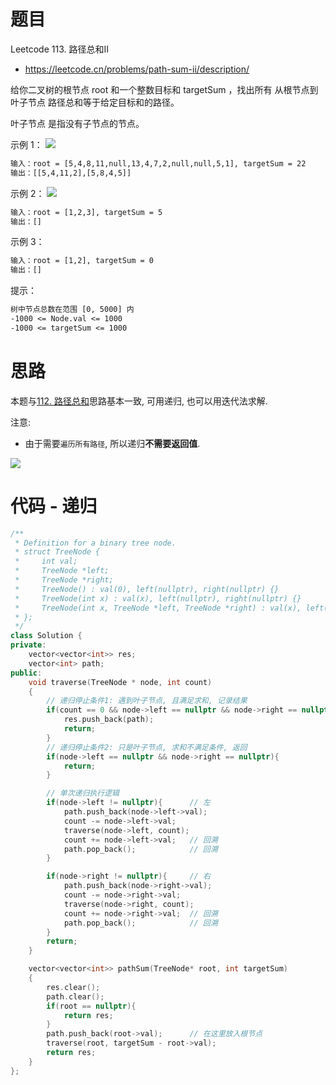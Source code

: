 # 题目
Leetcode 113. 路径总和II
- https://leetcode.cn/problems/path-sum-ii/description/

给你二叉树的根节点 root 和一个整数目标和 targetSum ，找出所有 从根节点到叶子节点 路径总和等于给定目标和的路径。

叶子节点 是指没有子节点的节点。

示例 1：
![](https://assets.leetcode.com/uploads/2021/01/18/pathsumii1.jpg)
```txt
输入：root = [5,4,8,11,null,13,4,7,2,null,null,5,1], targetSum = 22
输出：[[5,4,11,2],[5,8,4,5]]
```

示例 2：
![](https://assets.leetcode.com/uploads/2021/01/18/pathsum2.jpg)
```txt
输入：root = [1,2,3], targetSum = 5
输出：[]
```

示例 3：
```txt
输入：root = [1,2], targetSum = 0
输出：[]
```

提示：
```txt
树中节点总数在范围 [0, 5000] 内
-1000 <= Node.val <= 1000
-1000 <= targetSum <= 1000
```

# 思路
本题与[112. 路径总和](../路径总和_112/题解_112.md)思路基本一致, 可用递归, 也可以用迭代法求解.

注意:
- 由于需要`遍历所有路径`, 所以递归**不需要返回值**.

![](https://code-thinking-1253855093.file.myqcloud.com/pics/20210203160922745.png)

# 代码 - 递归
```cpp
/**
 * Definition for a binary tree node.
 * struct TreeNode {
 *     int val;
 *     TreeNode *left;
 *     TreeNode *right;
 *     TreeNode() : val(0), left(nullptr), right(nullptr) {}
 *     TreeNode(int x) : val(x), left(nullptr), right(nullptr) {}
 *     TreeNode(int x, TreeNode *left, TreeNode *right) : val(x), left(left), right(right) {}
 * };
 */
class Solution {
private:
    vector<vector<int>> res;
    vector<int> path;
public:
    void traverse(TreeNode * node, int count)
    {
        // 递归停止条件1: 遇到叶子节点, 且满足求和, 记录结果
        if(count == 0 && node->left == nullptr && node->right == nullptr){
            res.push_back(path);
            return;
        }
        // 递归停止条件2: 只是叶子节点, 求和不满足条件, 返回
        if(node->left == nullptr && node->right == nullptr){
            return;
        }

        // 单次递归执行逻辑
        if(node->left != nullptr){      // 左
            path.push_back(node->left->val);
            count -= node->left->val;
            traverse(node->left, count);
            count += node->left->val;   // 回溯
            path.pop_back();            // 回溯
        }

        if(node->right != nullptr){     // 右
            path.push_back(node->right->val);
            count -= node->right->val;
            traverse(node->right, count);
            count += node->right->val;  // 回溯
            path.pop_back();            // 回溯
        }
        return;
    }

    vector<vector<int>> pathSum(TreeNode* root, int targetSum) 
    {
        res.clear();
        path.clear();
        if(root == nullptr){
            return res;
        }
        path.push_back(root->val);      // 在这里放入根节点
        traverse(root, targetSum - root->val);
        return res;
    }
};
```




